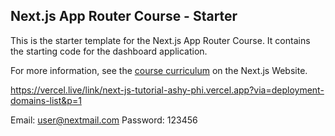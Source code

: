 ## Next.js App Router Course - Starter

This is the starter template for the Next.js App Router Course. It contains the starting code for the dashboard application.

For more information, see the [course curriculum](https://nextjs.org/learn) on the Next.js Website.

https://vercel.live/link/next-js-tutorial-ashy-phi.vercel.app?via=deployment-domains-list&p=1

Email: user@nextmail.com
Password: 123456
